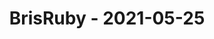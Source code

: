 ---
layout: post
title: BrisRuby - 2021-05-25
datetime: '2021-05-25T04:30:00-04:00'
name: BrisRuby
external_url: https://www.meetup.com/BrisRuby/events/277318783/
online_event: false
year_month: 2021-05
---